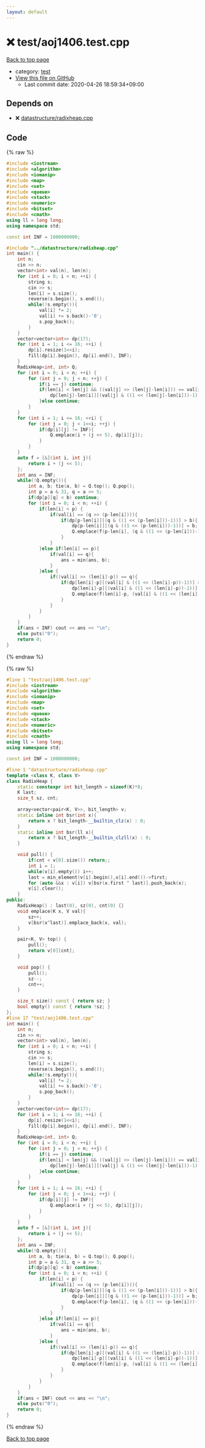 ```yaml
---
layout: default
---
```


<!-- mathjax config similar to math.stackexchange -->
<script type="text/javascript" async
  src="https://cdnjs.cloudflare.com/ajax/libs/mathjax/2.7.5/MathJax.js?config=TeX-MML-AM_CHTML">
</script>
<script type="text/x-mathjax-config">
  MathJax.Hub.Config({
    TeX: { equationNumbers: { autoNumber: "AMS" }},
    tex2jax: {
      inlineMath: [ ['$','$'] ],
      processEscapes: true
    },
    "HTML-CSS": { matchFontHeight: false },
    displayAlign: "left",
    displayIndent: "2em"
  });
</script>

<script type="text/javascript" src="https://cdnjs.cloudflare.com/ajax/libs/jquery/3.4.1/jquery.min.js"></script>
<script src="https://cdn.jsdelivr.net/npm/jquery-balloon-js@1.1.2/jquery.balloon.min.js" integrity="sha256-ZEYs9VrgAeNuPvs15E39OsyOJaIkXEEt10fzxJ20+2I=" crossorigin="anonymous"></script>
<script type="text/javascript" src="../../assets/js/copy-button.js"></script>
<link rel="stylesheet" href="../../assets/css/copy-button.css" />


# :x: test/aoj1406.test.cpp

<a href="../../index.html">Back to top page</a>

* category: <a href="../../index.html#098f6bcd4621d373cade4e832627b4f6">test</a>
* <a href="{{ site.github.repository_url }}/blob/master/test/aoj1406.test.cpp">View this file on GitHub</a>
    - Last commit date: 2020-04-26 18:59:34+09:00




## Depends on

* :x: <a href="../../library/datastructure/radixheap.cpp.html">datastructure/radixheap.cpp</a>


## Code

<a id="unbundled"></a>
{% raw %}
```cpp
#include <iostream>
#include <algorithm>
#include <iomanip>
#include <map>
#include <set>
#include <queue>
#include <stack>
#include <numeric>
#include <bitset>
#include <cmath>
using ll = long long;
using namespace std;

const int INF = 1000000000;

#include "../datastructure/radixheap.cpp"
int main() {
    int n;
    cin >> n;
    vector<int> val(n), len(n);
    for (int i = 0; i < n; ++i) {
        string s;
        cin >> s;
        len[i] = s.size();
        reverse(s.begin(), s.end());
        while(!s.empty()){
            val[i] *= 2;
            val[i] += s.back()-'0';
            s.pop_back();
        }
    }
    vector<vector<int>> dp(17);
    for (int i = 1; i <= 16; ++i) {
        dp[i].resize(1<<i);
        fill(dp[i].begin(), dp[i].end(), INF);
    }
    RadixHeap<int, int> Q;
    for (int i = 0; i < n; ++i) {
        for (int j = 0; j < n; ++j) {
            if(i == j) continue;
            if(len[i] < len[j] && ((val[j] >> (len[j]-len[i])) == val[i])){
                dp[len[j]-len[i]][(val[j] & ((1 << (len[j]-len[i]))-1))] = min(dp[len[j]-len[i]][(val[j] & (1 << (len[j]-len[i])-1))], len[j]);
            }else continue;
        }
    }
    for (int i = 1; i <= 16; ++i) {
        for (int j = 0; j < 1<<i; ++j) {
            if(dp[i][j] != INF){
                Q.emplace(i + (j << 5), dp[i][j]);
            }
        }
    }
    auto f = [&](int i, int j){
        return i + (j << 5);
    };
    int ans = INF;
    while(!Q.empty()){
        int a, b; tie(a, b) = Q.top(); Q.pop();
        int p = a & 31, q = a >> 5;
        if(dp[p][q] < b) continue;
        for (int i = 0; i < n; ++i) {
            if(len[i] < p) {
                if(val[i] == (q >> (p-len[i]))){
                    if(dp[p-len[i]][(q & ((1 << (p-len[i]))-1))] > b){
                        dp[p-len[i]][(q & ((1 << (p-len[i]))-1))] = b;
                        Q.emplace(f(p-len[i], (q & ((1 << (p-len[i]))-1))), b);
                    }
                }
            }else if(len[i] == p){
                if(val[i] == q){
                    ans = min(ans, b);
                }
            }else {
                if((val[i] >> (len[i]-p)) == q){
                    if(dp[len[i]-p][(val[i] & ((1 << (len[i]-p))-1))] > b+len[i]-p){
                        dp[len[i]-p][(val[i] & ((1 << (len[i]-p))-1))] = b+len[i]-p;
                        Q.emplace(f(len[i]-p, (val[i] & ((1 << (len[i]-p))-1))), b+len[i]-p);
                    }
                }
            }
        }
    }
    if(ans < INF) cout << ans << "\n";
    else puts("0");
    return 0;
}

```
{% endraw %}

<a id="bundled"></a>
{% raw %}
```cpp
#line 1 "test/aoj1406.test.cpp"
#include <iostream>
#include <algorithm>
#include <iomanip>
#include <map>
#include <set>
#include <queue>
#include <stack>
#include <numeric>
#include <bitset>
#include <cmath>
using ll = long long;
using namespace std;

const int INF = 1000000000;

#line 1 "datastructure/radixheap.cpp"
template <class K, class V>
class RadixHeap {
    static constexpr int bit_length = sizeof(K)*8;
    K last;
    size_t sz, cnt;
    
    array<vector<pair<K, V>>, bit_length> v;
    static inline int bsr(int x){
        return x ? bit_length-__builtin_clz(x) : 0;
    }
    static inline int bsr(ll x){
        return x ? bit_length-__builtin_clzll(x) : 0;
    }

    void pull() {
        if(cnt < v[0].size()) return;;
        int i = 1;
        while(v[i].empty()) i++;
        last = min_element(v[i].begin(),v[i].end())->first;
        for (auto &&x : v[i]) v[bsr(x.first ^ last)].push_back(x);
        v[i].clear();
    }
public:
    RadixHeap() : last(0), sz(0), cnt(0) {}
    void emplace(K x, V val){
        sz++;
        v[bsr(x^last)].emplace_back(x, val);
    }

    pair<K, V> top() {
        pull();
        return v[0][cnt];
    }

    void pop() {
        pull();
        sz--;
        cnt++;
    }

    size_t size() const { return sz; }
    bool empty() const { return !sz; }
};
#line 17 "test/aoj1406.test.cpp"
int main() {
    int n;
    cin >> n;
    vector<int> val(n), len(n);
    for (int i = 0; i < n; ++i) {
        string s;
        cin >> s;
        len[i] = s.size();
        reverse(s.begin(), s.end());
        while(!s.empty()){
            val[i] *= 2;
            val[i] += s.back()-'0';
            s.pop_back();
        }
    }
    vector<vector<int>> dp(17);
    for (int i = 1; i <= 16; ++i) {
        dp[i].resize(1<<i);
        fill(dp[i].begin(), dp[i].end(), INF);
    }
    RadixHeap<int, int> Q;
    for (int i = 0; i < n; ++i) {
        for (int j = 0; j < n; ++j) {
            if(i == j) continue;
            if(len[i] < len[j] && ((val[j] >> (len[j]-len[i])) == val[i])){
                dp[len[j]-len[i]][(val[j] & ((1 << (len[j]-len[i]))-1))] = min(dp[len[j]-len[i]][(val[j] & (1 << (len[j]-len[i])-1))], len[j]);
            }else continue;
        }
    }
    for (int i = 1; i <= 16; ++i) {
        for (int j = 0; j < 1<<i; ++j) {
            if(dp[i][j] != INF){
                Q.emplace(i + (j << 5), dp[i][j]);
            }
        }
    }
    auto f = [&](int i, int j){
        return i + (j << 5);
    };
    int ans = INF;
    while(!Q.empty()){
        int a, b; tie(a, b) = Q.top(); Q.pop();
        int p = a & 31, q = a >> 5;
        if(dp[p][q] < b) continue;
        for (int i = 0; i < n; ++i) {
            if(len[i] < p) {
                if(val[i] == (q >> (p-len[i]))){
                    if(dp[p-len[i]][(q & ((1 << (p-len[i]))-1))] > b){
                        dp[p-len[i]][(q & ((1 << (p-len[i]))-1))] = b;
                        Q.emplace(f(p-len[i], (q & ((1 << (p-len[i]))-1))), b);
                    }
                }
            }else if(len[i] == p){
                if(val[i] == q){
                    ans = min(ans, b);
                }
            }else {
                if((val[i] >> (len[i]-p)) == q){
                    if(dp[len[i]-p][(val[i] & ((1 << (len[i]-p))-1))] > b+len[i]-p){
                        dp[len[i]-p][(val[i] & ((1 << (len[i]-p))-1))] = b+len[i]-p;
                        Q.emplace(f(len[i]-p, (val[i] & ((1 << (len[i]-p))-1))), b+len[i]-p);
                    }
                }
            }
        }
    }
    if(ans < INF) cout << ans << "\n";
    else puts("0");
    return 0;
}

```
{% endraw %}

<a href="../../index.html">Back to top page</a>


